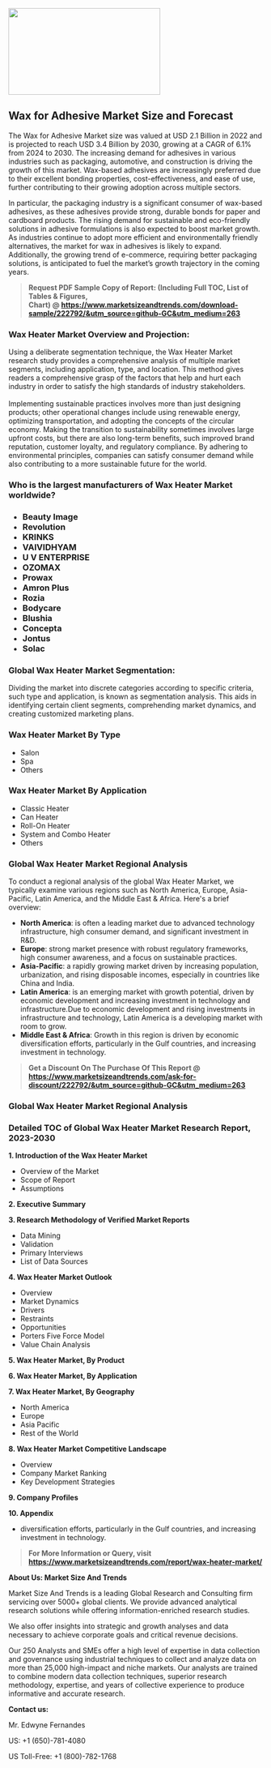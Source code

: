 <p><img class="alignnone size-medium wp-image-20088" src="https://ffe5etoiles.com/wp-content/uploads/2024/12/MST1-300x171.png" alt="" width="300" height="171" /></p><h2>Wax for Adhesive Market Size and Forecast</h2><p>The Wax for Adhesive Market size was valued at USD 2.1 Billion in 2022 and is projected to reach USD 3.4 Billion by 2030, growing at a CAGR of 6.1% from 2024 to 2030. The increasing demand for adhesives in various industries such as packaging, automotive, and construction is driving the growth of this market. Wax-based adhesives are increasingly preferred due to their excellent bonding properties, cost-effectiveness, and ease of use, further contributing to their growing adoption across multiple sectors.</p><p>In particular, the packaging industry is a significant consumer of wax-based adhesives, as these adhesives provide strong, durable bonds for paper and cardboard products. The rising demand for sustainable and eco-friendly solutions in adhesive formulations is also expected to boost market growth. As industries continue to adopt more efficient and environmentally friendly alternatives, the market for wax in adhesives is likely to expand. Additionally, the growing trend of e-commerce, requiring better packaging solutions, is anticipated to fuel the market’s growth trajectory in the coming years.</p></p><blockquote id="" class=""><strong>Request PDF Sample Copy of Report: (Including Full TOC, List of Tables &amp; Figures, Chart)&nbsp;@&nbsp;<strong><a href="https://www.marketsizeandtrends.com/download-sample/222792/&utm_source=github-GC&utm_medium=263" target="_blank">https://www.marketsizeandtrends.com/download-sample/222792/&utm_source=github-GC&utm_medium=263</a></strong></strong></blockquote><h3 id="" class="">Wax Heater Market&nbsp;Overview and Projection:</h3><p id="" class="">Using a deliberate segmentation technique, the Wax Heater Market research study provides a comprehensive analysis of multiple market segments, including application, type, and location. This method gives readers a comprehensive grasp of the factors that help and hurt each industry in order to satisfy the high standards of industry stakeholders. <br /> <br />Implementing sustainable practices involves more than just designing products; other operational changes include using renewable energy, optimizing transportation, and adopting the concepts of the circular economy. Making the transition to sustainability sometimes involves large upfront costs, but there are also long-term benefits, such improved brand reputation, customer loyalty, and regulatory compliance. By adhering to environmental principles, companies can satisfy consumer demand while also contributing to a more sustainable future for the world.</p><h3 id="" class="">Who is the largest manufacturers of&nbsp;Wax Heater Market worldwide?</h3><h3 class=""><p><ul><li>Beauty Image </li><li> Revolution </li><li> KRINKS </li><li> VAIVIDHYAM </li><li> U V ENTERPRISE </li><li> OZOMAX </li><li> Prowax </li><li> Amron Plus </li><li> Rozia </li><li> Bodycare </li><li> Blushia </li><li> Concepta </li><li> Jontus </li><li> Solac</li></ul></p></h3><h3 id="" class="">Global&nbsp;Wax Heater Market Segmentation:</h3><p id="" class="">Dividing the market into discrete categories according to specific criteria, such type and application, is known as segmentation analysis. This aids in identifying certain client segments, comprehending market dynamics, and creating customized marketing plans.</p><h3 id="" class="">Wax Heater Market&nbsp;By Type</h3><p><p><ul><li>Salon</li><li> Spa</li><li> Others</p></li></ul></p></p><h3 id="" class="">Wax Heater Market&nbsp;By Application</h3><p class=""><p><ul><li>Classic Heater</li><li> Can Heater</li><li> Roll-On Heater</li><li> System and Combo Heater</li><li> Others</li></ul></p></p><h3 id="" class="">Global Wax Heater Market Regional Analysis</h3><p id="" class="">To conduct a regional analysis of the global Wax Heater Market, we typically examine various regions such as North America, Europe, Asia-Pacific, Latin America, and the Middle East &amp; Africa. Here's a brief overview:</p><ul><li><strong>North America</strong>: is often a leading market due to advanced technology infrastructure, high consumer demand, and significant investment in R&amp;D.</li><li><strong>Europe</strong>: strong market presence with robust regulatory frameworks, high consumer awareness, and a focus on sustainable practices.</li><li><strong>Asia-Pacific</strong>: a rapidly growing market driven by increasing population, urbanization, and rising disposable incomes, especially in countries like China and India.</li><li><strong>Latin America</strong>: is an emerging market with growth potential, driven by economic development and increasing investment in technology and infrastructure.Due to economic development and rising investments in infrastructure and technology, Latin America is a developing market with room to grow.</li><li><strong>Middle East &amp; Africa</strong>: Growth in this region is driven by economic diversification efforts, particularly in the Gulf countries, and increasing investment in technology.</li></ul><blockquote id="" class=""><strong>Get a Discount On The Purchase Of This Report @ <strong><a href="https://www.marketsizeandtrends.com/ask-for-discount/222792/&utm_source=github-GC&utm_medium=263" target="_blank">https://www.marketsizeandtrends.com/ask-for-discount/222792/&utm_source=github-GC&utm_medium=263</a></strong></strong></blockquote><h3 id="" class="">Global Wax Heater Market Regional Analysis</h3><h3 id="" class="">Detailed TOC of Global Wax Heater Market Research Report, 2023-2030</h3><p id="" class=""><strong>1. Introduction of the Wax Heater Market</strong></p><ul><li>Overview of the Market</li><li>Scope of Report</li><li>Assumptions</li></ul><p id="" class=""><strong>2. Executive Summary</strong></p><p id="" class=""><strong>3. Research Methodology of Verified Market Reports</strong></p><ul><li>Data Mining</li><li>Validation</li><li>Primary Interviews</li><li>List of Data Sources</li></ul><p id="" class=""><strong>4. Wax Heater Market Outlook</strong></p><ul><li>Overview</li><li>Market Dynamics</li><li>Drivers</li><li>Restraints</li><li>Opportunities</li><li>Porters Five Force Model</li><li>Value Chain Analysis</li></ul><p id="" class=""><strong>5. Wax Heater Market, By Product</strong></p><p id="" class=""><strong>6. Wax Heater Market, By Application</strong></p><p id="" class=""><strong>7. Wax Heater Market, By Geography</strong></p><ul><li>North America</li><li>Europe</li><li>Asia Pacific</li><li>Rest of the World</li></ul><p id="" class=""><strong>8. Wax Heater Market Competitive Landscape</strong></p><ul><li>Overview</li><li>Company Market Ranking</li><li>Key Development Strategies</li></ul><p id="" class=""><strong>9. Company Profiles</strong></p><p id="" class=""><strong>10. Appendix</strong></p><ul><li>diversification efforts, particularly in the Gulf countries, and increasing investment in technology.</li></ul><blockquote id="" class=""><strong>For More Information or Query, visit <strong><strong><a href="https://www.marketsizeandtrends.com/report/wax-heater-market/" target="_blank">https://www.marketsizeandtrends.com/report/wax-heater-market/</a></strong></strong></strong></blockquote><p id="" class=""><strong>About Us: Market Size And Trends</strong></p><p id="" class="">Market Size And Trends is a leading Global Research and Consulting firm servicing over 5000+ global clients. We provide advanced analytical research solutions while offering information-enriched research studies.</p><p id="" class="">We also offer insights into strategic and growth analyses and data necessary to achieve corporate goals and critical revenue decisions.</p><p id="" class="">Our 250 Analysts and SMEs offer a high level of expertise in data collection and governance using industrial techniques to collect and analyze data on more than 25,000 high-impact and niche markets. Our analysts are trained to combine modern data collection techniques, superior research methodology, expertise, and years of collective experience to produce informative and accurate research.</p><p id="" class=""><strong>Contact us:</strong></p><p id="" class="">Mr. Edwyne Fernandes</p><p id="" class="">US: +1 (650)-781-4080</p><p id="" class="">US Toll-Free: +1 (800)-782-1768</p>
